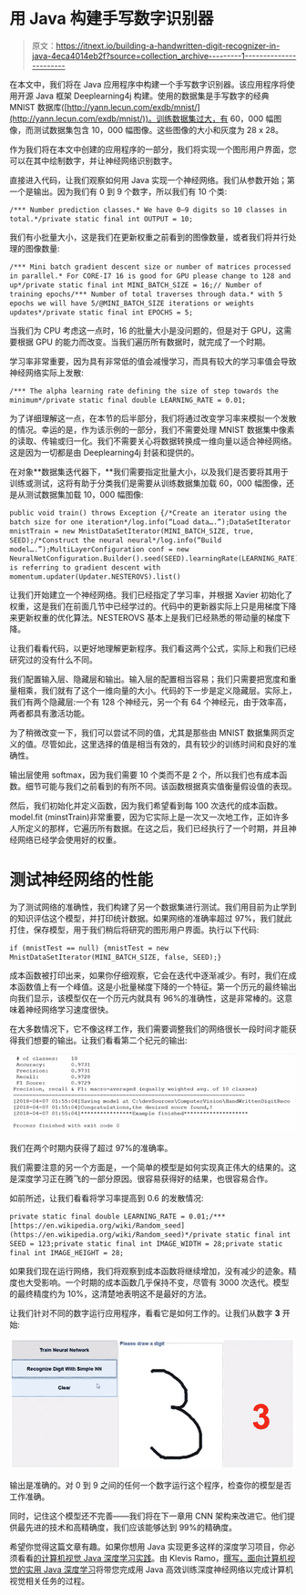 # 用 Java 构建手写数字识别器

> 原文：<https://itnext.io/building-a-handwritten-digit-recognizer-in-java-4eca4014eb2f?source=collection_archive---------1----------------------->

在本文中，我们将在 Java 应用程序中构建一个手写数字识别器。该应用程序将使用开源 Java 框架 Deeplearning4j 构建。使用的数据集是手写数字的经典 MNIST 数据库([http://yann.lecun.com/exdb/mnist/](http://yann.lecun.com/exdb/mnist/))。训练数据集过大，有 60，000 幅图像，而测试数据集包含 10，000 幅图像。这些图像的大小和灰度为 28 x 28。

作为我们将在本文中创建的应用程序的一部分，我们将实现一个图形用户界面，您可以在其中绘制数字，并让神经网络识别数字。

直接进入代码，让我们观察如何用 Java 实现一个神经网络。我们从参数开始；第一个是输出。因为我们有 0 到 9 个数字，所以我们有 10 个类:

```
/*** Number prediction classes.* We have 0–9 digits so 10 classes in total.*/private static final int OUTPUT = 10;
```

我们有小批量大小，这是我们在更新权重之前看到的图像数量，或者我们将并行处理的图像数量:

```
/*** Mini batch gradient descent size or number of matrices processed in parallel.* For CORE-I7 16 is good for GPU please change to 128 and up*/private static final int MINI_BATCH_SIZE = 16;// Number of training epochs/*** Number of total traverses through data.* with 5 epochs we will have 5/@MINI_BATCH_SIZE iterations or weights updates*/private static final int EPOCHS = 5;
```

当我们为 CPU 考虑这一点时，16 的批量大小是没问题的，但是对于 GPU，这需要根据 GPU 的能力而改变。当我们遍历所有数据时，就完成了一个时期。

学习率非常重要，因为具有非常低的值会减慢学习，而具有较大的学习率值会导致神经网络实际上发散:

```
/*** The alpha learning rate defining the size of step towards the minimum*/private static final double LEARNING_RATE = 0.01;
```

为了详细理解这一点，在本节的后半部分，我们将通过改变学习率来模拟一个发散的情况。幸运的是，作为该示例的一部分，我们不需要处理 MNIST 数据集中像素的读取、传输或归一化。我们不需要关心将数据转换成一维向量以适合神经网络。这是因为一切都是由 Deeplearning4j 封装和提供的。

在对象**数据集迭代器下，**我们需要指定批量大小，以及我们是否要将其用于训练或测试，这将有助于分类我们是需要从训练数据集加载 60，000 幅图像，还是从测试数据集加载 10，000 幅图像:

```
public void train() throws Exception {/*Create an iterator using the batch size for one iteration*/log.info(“Load data….”);DataSetIterator mnistTrain = new MnistDataSetIterator(MINI_BATCH_SIZE, true, SEED);/*Construct the neural neural*/log.info(“Build model….”);MultiLayerConfiguration conf = new NeuralNetConfiguration.Builder().seed(SEED).learningRate(LEARNING_RATE).weightInit(WeightInit.XAVIER)//NESTEROVS is referring to gradient descent with momentum.updater(Updater.NESTEROVS).list()
```

让我们开始建立一个神经网络。我们已经指定了学习率，并根据 Xavier 初始化了权重，这是我们在前面几节中已经学过的。代码中的更新器实际上只是用梯度下降来更新权重的优化算法。NESTEROVS 基本上是我们已经熟悉的带动量的梯度下降。

让我们看看代码，以更好地理解更新程序。我们看这两个公式，实际上和我们已经研究过的没有什么不同。

我们配置输入层、隐藏层和输出。输入层的配置相当容易；我们只需要把宽度和重量相乘，我们就有了这个一维向量的大小。代码的下一步是定义隐藏层。实际上，我们有两个隐藏层:一个有 128 个神经元，另一个有 64 个神经元，由于效率高，两者都具有激活功能。

为了稍微改变一下，我们可以尝试不同的值，尤其是那些由 MNIST 数据集网页定义的值。尽管如此，这里选择的值是相当有效的，具有较少的训练时间和良好的准确性。

输出层使用 softmax，因为我们需要 10 个类而不是 2 个，所以我们也有成本函数。细节可能与我们之前看到的有所不同。该函数根据真实值衡量假设值的表现。

然后，我们初始化并定义函数，因为我们希望看到每 100 次迭代的成本函数。model.fit (minstTrain)非常重要，因为它实际上是一次又一次地工作，正如许多人所定义的那样，它遍历所有数据。在这之后，我们已经执行了一个时期，并且神经网络已经学会使用好的权重。

# 测试神经网络的性能

为了测试网络的准确性，我们构建了另一个数据集进行测试。我们用目前为止学到的知识评估这个模型，并打印统计数据。如果网络的准确率超过 97%，我们就此打住，保存模型，用于我们稍后将研究的图形用户界面。执行以下代码:

```
if (mnistTest == null) {mnistTest = new MnistDataSetIterator(MINI_BATCH_SIZE, false, SEED);}
```

成本函数被打印出来，如果你仔细观察，它会在迭代中逐渐减少。有时，我们在成本函数值上有一个峰值。这是小批量梯度下降的一个特征。第一个历元的最终输出向我们显示，该模型仅在一个历元内就具有 96%的准确性，这是非常棒的。这意味着神经网络学习速度很快。

在大多数情况下，它不像这样工作，我们需要调整我们的网络很长一段时间才能获得我们想要的输出。让我们看看第二个纪元的输出:

![](img/3006aa6f9cbef98743d1eb5e42475d47.png)

我们在两个时期内获得了超过 97%的准确率。

我们需要注意的另一个方面是，一个简单的模型是如何实现真正伟大的结果的。这是深度学习正在腾飞的一部分原因。很容易获得好的结果，也很容易合作。

如前所述，让我们看看将学习率提高到 0.6 的发散情况:

```
private static final double LEARNING_RATE = 0.01;/*** [https://en.wikipedia.org/wiki/Random_seed](https://en.wikipedia.org/wiki/Random_seed)*/private static final int SEED = 123;private static final int IMAGE_WIDTH = 28;private static final int IMAGE_HEIGHT = 28;
```

如果我们现在运行网络，我们将观察到成本函数将继续增加，没有减少的迹象。精度也大受影响。一个时期的成本函数几乎保持不变，尽管有 3000 次迭代。模型的最终精度约为 10%，这清楚地表明这不是最好的方法。

让我们针对不同的数字运行应用程序，看看它是如何工作的。让我们从数字 **3** 开始:

![](img/8d95f6e7821f39ac147aa26c79b2d8c1.png)

输出是准确的。对 0 到 9 之间的任何一个数字运行这个程序，检查你的模型是否工作准确。

同时，记住这个模型还不完善——我们将在下一章用 CNN 架构来改进它。他们提供最先进的技术和高精确度，我们应该能够达到 99%的精确度。

希望你觉得这篇文章有趣。如果你想用 Java 实现更多这样的深度学习项目，你必须看看[的计算机视觉 Java 深度学习实践](https://www.amazon.com/Hands-Java-Learning-Computer-Vision/dp/1789613965?utm_source=https://itnext.io/&utm_medium=referral&utm_campaign=ThirdPartyPromotions)。由 Klevis Ramo，[撰写，面向计算机视觉的实用 Java 深度学习](https://www.packtpub.com/big-data-and-business-intelligence/hands-java-deep-learning-computer-vision?utm_source=https://itnext.io/&utm_medium=referral&utm_campaign=ThirdPartyPromotions)将带您完成用 Java 高效训练深度神经网络以完成计算机视觉相关任务的过程。